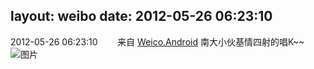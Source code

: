 layout: weibo
date: 2012-05-26 06:23:10
---
<meta name="referrer" content="no-referrer" />

2012-05-26 06:23:10  &nbsp;&nbsp;&nbsp;&nbsp;&nbsp;&nbsp; 来自 <a href="http://app.weibo.com/t/feed/l4RWD" rel="nofollow">Weico.Android</a>
南大小伙基情四射的唱K~~ ​​​
![图片](https://ww2.sinaimg.cn/large/6d2a6003jw1dtbbfsoq1hj.jpg)
